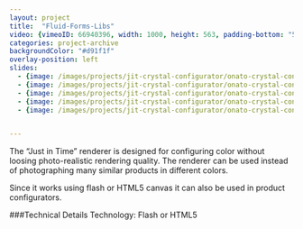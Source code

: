 ```yaml
---
layout: project
title:  "Fluid-Forms-Libs"
video: {vimeoID: 66940396, width: 1000, height: 563, padding-bottom: "55%"}
categories: project-archive
backgroundColor: "#d91f1f"
overlay-position: left
slides:
  - {image: /images/projects/jit-crystal-configurator/onato-crystal-configurator-overview.jpg, title: "Onato Crystal Configurator Overview"}
  - {image: /images/projects/jit-crystal-configurator/onato-crystal-configurator-blue.jpg, title: "Onato Crystal Configurator Blue"}
  - {image: /images/projects/jit-crystal-configurator/onato-crystal-configurator-dark-effect.jpg, title: "Onato Crystal Configurator Dark with Effect"}
  - {image: /images/projects/jit-crystal-configurator/onato-crystal-configurator-opaque.jpg, title: "Onato Crystal Configurator Opaque"}
  - {image: /images/projects/jit-crystal-configurator/onato-crystal-configurator-black-bg.jpg, title: "Onato Crystal Configurator with a Black Background"}


---
```

The “Just in Time” renderer is designed for configuring color without loosing photo-realistic rendering quality. The renderer can be used instead of photographing many similar products in different colors.

Since it works using flash or HTML5 canvas it can also be used in product configurators.

###Technical Details
Technology: Flash or HTML5

